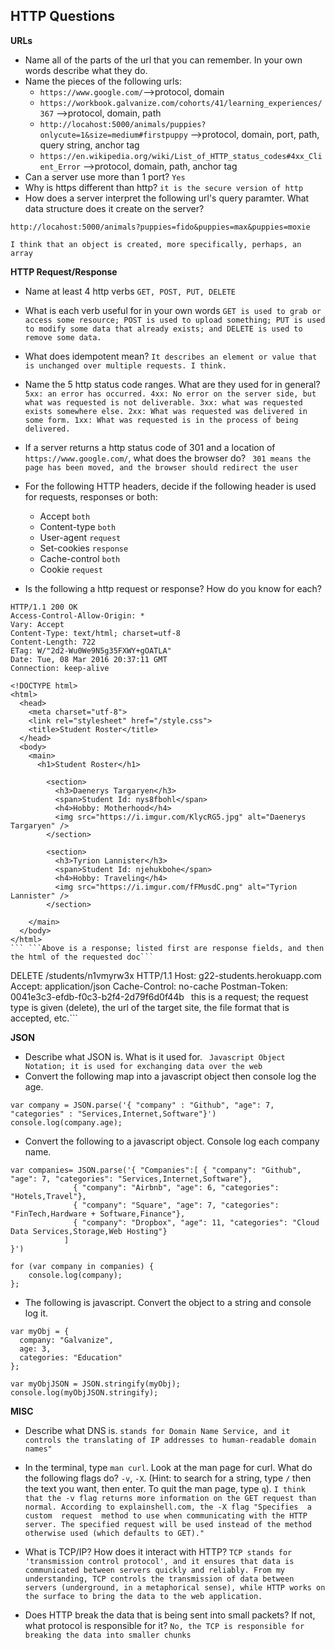 ## HTTP Questions

__URLs__

* Name all of the parts of the url that you can remember.  In your own words describe what they do.
* Name the pieces of the following urls:
	* `https://www.google.com/`-->protocol, domain
	* `https://workbook.galvanize.com/cohorts/41/learning_experiences/367` -->protocol, domain, path
	* `http://locahost:5000/animals/puppies?onlycute=1&size=medium#firstpuppy` -->protocol, domain, port, path, query string, anchor tag
	* `https://en.wikipedia.org/wiki/List_of_HTTP_status_codes#4xx_Client_Error` -->protocol, domain, path, anchor tag
* Can a server use more than 1 port?
```Yes```
* Why is https different than http?
```it is the secure version of http```
* How does a server interpret the following url's query paramter.  What data structure does it create on the server?

```
http://locahost:5000/animals?puppies=fido&puppies=max&puppies=moxie
```

```I think that an object is created, more specifically, perhaps, an array```

__HTTP Request/Response__

* Name at least 4 http verbs
```GET, POST, PUT, DELETE```
* What is each verb useful for in your own words
```GET is used to grab or access some resource; POST is used to upload something; PUT is used to modify some data that already exists; and DELETE is used to remove some data.```
* What does idempotent mean?
``` It describes an element or value that is unchanged over multiple requests. I think. ```
* Name the 5 http status code ranges.  What are they used for in general?
``` 5xx: an error has occurred. 4xx: No error on the server side, but what was requested is not deliverable. 3xx: what was requested exists somewhere else. 2xx: What was requested was delivered in some form. 1xx: What was requested is in the process of being delivered. ```
* If a server returns a http status code of 301 and a location of `https://www.google.com/`, what does the browser do?
``` 301 means the page has been moved, and the browser should redirect the user```
* For the following HTTP headers, decide if the following header is used for requests, responses or both:
	* Accept ```both```
	* Content-type ```both```
	* User-agent ```request```
	* Set-cookies ```response```
	* Cache-control ```both```
	* Cookie ```request```
	

* Is the following a http request or response?  How do you know for each?

```
HTTP/1.1 200 OK
Access-Control-Allow-Origin: *
Vary: Accept
Content-Type: text/html; charset=utf-8
Content-Length: 722
ETag: W/"2d2-Wu0We9N5g35FXWY+gOATLA"
Date: Tue, 08 Mar 2016 20:37:11 GMT
Connection: keep-alive

<!DOCTYPE html>
<html>
  <head>
    <meta charset="utf-8">
    <link rel="stylesheet" href="/style.css">
    <title>Student Roster</title>
  </head>
  <body>
    <main>
      <h1>Student Roster</h1>
      
        <section>
          <h3>Daenerys Targaryen</h3>
          <span>Student Id: nys8fbohl</span>
          <h4>Hobby: Motherhood</h4>
          <img src="https://i.imgur.com/KlycRG5.jpg" alt="Daenerys Targaryen" />
        </section>
      
        <section>
          <h3>Tyrion Lannister</h3>
          <span>Student Id: njehukbohe</span>
          <h4>Hobby: Traveling</h4>
          <img src="https://i.imgur.com/fFMusdC.png" alt="Tyrion Lannister" />
        </section>
      
    </main>
  </body>
</html>
``` ```Above is a response; listed first are response fields, and then the html of the requested doc```

```
DELETE /students/n1vmyrw3x HTTP/1.1
Host: g22-students.herokuapp.com
Accept: application/json
Cache-Control: no-cache
Postman-Token: 0041e3c3-efdb-f0c3-b2f4-2d79f6d0f44b
``` ```this is a request; the request type is given (delete), the url of the target site, the file format that is accepted, etc.```

__JSON__

* Describe what JSON is.  What is it used for.
``` Javascript Object Notation; it is used for exchanging data over the web```
* Convert the following map into a javascript object then console log the age.

```
var company = JSON.parse('{ "company" : "Github", "age": 7, "categories" : "Services,Internet,Software"}')
console.log(company.age);

```
* Convert the following to a javascript object.  Console log each company name.

```
var companies= JSON.parse('{ "Companies":[ { "company": "Github", "age": 7, "categories": "Services,Internet,Software"},
              { "company": "Airbnb", "age": 6, "categories": "Hotels,Travel"},
              { "company": "Square", "age": 7, "categories": "FinTech,Hardware + Software,Finance"},
              { "company": "Dropbox", "age": 11, "categories": "Cloud Data Services,Storage,Web Hosting"}
            ]
}')

for (var company in companies) {
	console.log(company);
};

```
* The following is javascript.  Convert the object to a string and console log it.

```
var myObj = {
  company: "Galvanize",
  age: 3,
  categories: "Education"
};

var myObjJSON = JSON.stringify(myObj);
console.log(myObjJSON.stringify);

```
__MISC__

* Describe what DNS is.
```stands for Domain Name Service, and it controls the translating of IP addresses to human-readable domain names"```

* In the terminal, type `man curl`.  Look at the man page for curl.  What do the following flags do? `-v`, `-X`.  (Hint: to search for a string, type `/` then the text you want, then enter.  To quit the man page, type `q`).
``` I think that the -v flag returns more information on the GET request than normal. According to explainshell.com, the -X flag "Specifies  a  custom  request  method to use when communicating with the HTTP server. The specified request will be used instead of the method otherwise used (which defaults to GET)." ```

* What is TCP/IP?  How does it interact with HTTP?
``` TCP stands for 'transmission control protocol', and it ensures that data is communicated between servers quickly and reliably. From my understanding, TCP controls the transmission of data between servers (underground, in a metaphorical sense), while HTTP works on the surface to bring the data to the web application. ```
* Does HTTP break the data that is being sent into small packets?  If not, what protocol is responsible for it?
``` No, the TCP is responsible for breaking the data into smaller chunks ```
